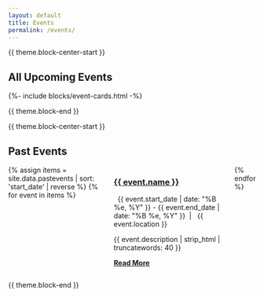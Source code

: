 ```yaml
---
layout: default
title: Events
permalink: /events/
---
```

{{ theme.block-center-start }}

<h2>All Upcoming Events</h2>

{%- include blocks/event-cards.html -%}

{{ theme.block-end }}



{{ theme.block-center-start }}

<h2>Past Events</h2>

<div class="block columns is-multiline">
  {% assign items = site.data.pastevents | sort: 'start_date' | reverse  %}
  {% for event in items  %}
  <div class="column is-full">
    <div class="event-card card box hover-box columns is-gapless is-mobile">
      <div class="event-info card-content">
        <h3 class="event-title has-text-left"><a href="{{ event.url | absolute_url }}">{{ event.name }}</a></h3>
        <p class="event-details has-text-left sans-serif" style="margin-bottom:0">
          <i class="far fa-calendar-alt"></i>&nbsp;
          <time datetime="{{ event.start_date | date: '%Y-%m-%d' }}">{{ event.start_date | date: "%B %e, %Y" }}</time> - <time datetime="{{ event.end_date | date: '%Y-%m-%d' }}">{{ event.end_date | date: "%B %e, %Y" }}</time>&nbsp;&nbsp;|&nbsp;&nbsp;<i class="fas fa-map-marked-alt"></i>&nbsp;{{ event.location }}
        </p>
        <p class="excerpt has-text-left">
          {{ event.description | strip_html | truncatewords: 40 }}
        </p>
        <p class="has-text-left margin-unset">
          <b><a class="serif" href="{{ event.url | absolute_url }}">Read More</a></b>
        </p>
      </div>
    </div>
  </div>
  {% endfor %}
</div>

{{ theme.block-end }}
